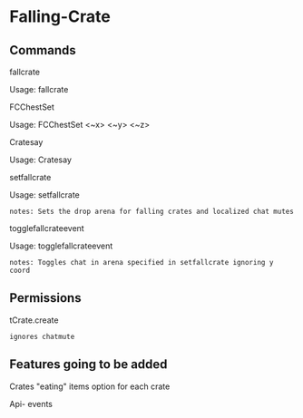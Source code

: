 # Falling-Crate
Commands
-------------------------------------------
fallcrate

  Usage: fallcrate 
  
FCChestSet

  Usage: FCChestSet <~x> <~y> <~z> 

Cratesay

  Usage: Cratesay <message>

setfallcrate

  Usage: setfallcrate <x1> <y1> <z1> <x2> <y2> <z2>
  
    notes: Sets the drop arena for falling crates and localized chat mutes
    
togglefallcrateevent

  Usage: togglefallcrateevent
  
    notes: Toggles chat in arena specified in setfallcrate ignoring y coord
    

Permissions
---------------------------------------------------------------
tCrate.create

    ignores chatmute

Features going to be added
---------------------------------------------------------------


  Crates "eating" items option for each crate
  
  Api- events
  
